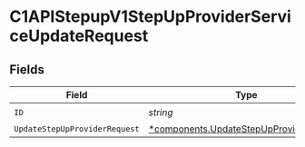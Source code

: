 # C1APIStepupV1StepUpProviderServiceUpdateRequest


## Fields

| Field                                                                                             | Type                                                                                              | Required                                                                                          | Description                                                                                       |
| ------------------------------------------------------------------------------------------------- | ------------------------------------------------------------------------------------------------- | ------------------------------------------------------------------------------------------------- | ------------------------------------------------------------------------------------------------- |
| `ID`                                                                                              | *string*                                                                                          | :heavy_check_mark:                                                                                | N/A                                                                                               |
| `UpdateStepUpProviderRequest`                                                                     | [*components.UpdateStepUpProviderRequest](../../models/components/updatestepupproviderrequest.md) | :heavy_minus_sign:                                                                                | N/A                                                                                               |